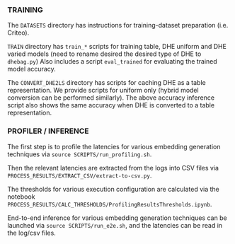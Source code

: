 
### TRAINING 

The `DATASETS` directory has instructions for training-dataset preparation (i.e. Criteo).

`TRAIN` directory has `train_*` scripts for training table, DHE uniform and DHE varied models (need to rename desired the desired type of DHE to `dhebag.py`)
Also includes a script `eval_trained` for evaluating the trained model accuracy.

The `CONVERT_DHE2LS` directory has scripts for caching DHE as a table representation. We provide scripts for uniform only (hybrid model conversion can be performed similarly). The above accuracy inference script also shows the same accuracy when DHE is converted to a table representation.


### PROFILER / INFERENCE 

The first step is to profile the latencies for various embedding generation techniques via `source SCRIPTS/run_profiling.sh`.

Then the relevant latencies are extracted from the logs into CSV files via `PROCESS_RESULTS/EXTRACT_CSV/extract-to-csv.py`.

The thresholds for various execution configuration are calculated via the notebook `PROCESS_RESULTS/CALC_THRESHOLDS/ProfilingResultsThresholds.ipynb`.

End-to-end inference for various embedding generation techniques can be launched via `source SCRIPTS/run_e2e.sh`, and the latencies can be read in the log/csv files. 
